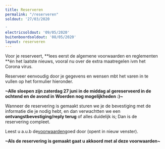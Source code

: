 ```yaml
---
title: Reserveren
permalink: "/reserveren"
soldout: '27/03/2020

'
electricsoldout: '09/05/2020'
buitenboordsoldout: '08/05/2020'
layout: reserveren
---
```


Voor je reserveert, **lees eerst de algemene voorwaarden en reglementen **én het laatste nieuws, vooral nu over de extra maatregelen ivm het Corona virus. 

Reserveer eenvoudig door je gegevens en wensen mbt het varen in te vullen op het formulier hieronder. 

**~Alle sloepen zijn zaterdag 27 juni in de middag al gereserveerd  in de ochtend en de avond in Woerden nog mogelijkheden :)~**

Wanneer de reservering is gemaakt sturen we je de bevestiging met de informatie die je nodig hebt, en dan verwachtten we een **ontvangstbevestiging/reply terug** of alles duidelijk is; Dan is de reservering compleet.

Leest u a.u.b de[voorwaarden](http://descheepsjongens.nl/voorwaarden)goed door (opent in nieuw venster).

**~Als de reservering is gemaakt gaat u akkoord met al deze voorwaarden~**
